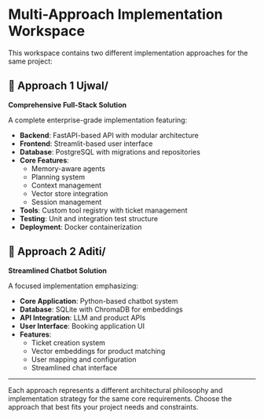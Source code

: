 # Multi-Approach Implementation Workspace

This workspace contains two different implementation approaches for the same project:

## 📁 Approach 1 Ujwal/
**Comprehensive Full-Stack Solution**

A complete enterprise-grade implementation featuring:
- **Backend**: FastAPI-based API with modular architecture
- **Frontend**: Streamlit-based user interface
- **Database**: PostgreSQL with migrations and repositories
- **Core Features**: 
  - Memory-aware agents
  - Planning system
  - Context management
  - Vector store integration
  - Session management
- **Tools**: Custom tool registry with ticket management
- **Testing**: Unit and integration test structure
- **Deployment**: Docker containerization

## 📁 Approach 2 Aditi/
**Streamlined Chatbot Solution**

A focused implementation emphasizing:
- **Core Application**: Python-based chatbot system
- **Database**: SQLite with ChromaDB for embeddings
- **API Integration**: LLM and product APIs
- **User Interface**: Booking application UI
- **Features**:
  - Ticket creation system
  - Vector embeddings for product matching
  - User mapping and configuration
  - Streamlined chat interface

---

Each approach represents a different architectural philosophy and implementation strategy for the same core requirements. Choose the approach that best fits your project needs and constraints.